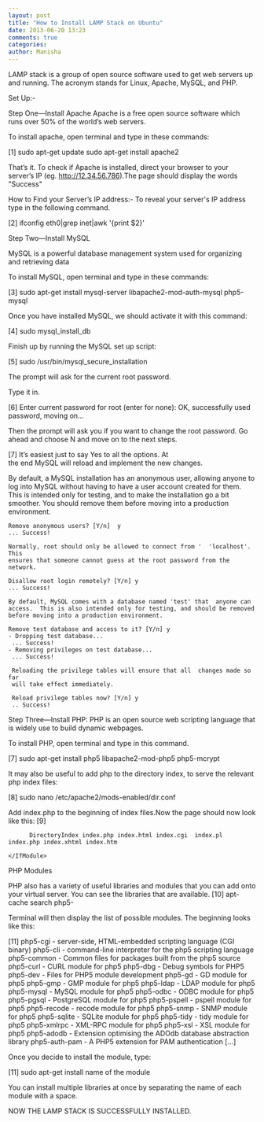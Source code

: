 ```yaml
---
layout: post
title: "How to Install LAMP Stack on Ubuntu"
date: 2013-06-20 13:23
comments: true
categories: 
author: Manisha
---
```

LAMP stack is a group of open source software used to get web servers up and running. 
The acronym stands for Linux, Apache, MySQL, and PHP.

Set Up:-


Step One—Install Apache
Apache is a free open source software which runs over 50% of the world’s web servers.

To install apache, open terminal and type in these commands:

[1]
    sudo apt-get update
    sudo apt-get install apache2

That’s it. To check if Apache is installed, direct your browser to your server’s IP (eg. http://12.34.56.786).The page should display the words "Success"

How to Find your Server’s IP address:-
To reveal your server's IP address type in the following command.

[2] 
    ifconfig eth0|grep inet|awk '{print $2}'



Step Two—Install MySQL

MySQL is a powerful database management system used for organizing and retrieving data 

To install MySQL, open terminal and type in these commands:

[3]
    sudo apt-get install mysql-server libapache2-mod-auth-mysql php5-mysql

Once you have installed MySQL, we should activate it with this command: 

[4]
    sudo mysql_install_db

Finish up by running the MySQL set up script:

[5]
    sudo /usr/bin/mysql_secure_installation

The prompt will ask for the current root password.


Type it in.

[6]
    Enter current password for root (enter for none): 
    OK, successfully used password, moving on...


Then the prompt will ask you if you want to change the root password. Go ahead and choose N and move on to the next steps.

[7]
   It’s easiest just to say Yes to all the options. At          
   the end MySQL will reload and implement the new changes.

   By default, a MySQL installation has an anonymous user,     allowing anyone
   to log into MySQL without having to have a user account created for
   them.  This is intended only for testing, and to make the  installation
   go a bit smoother.  You should remove them before moving into a
   production environment.

    Remove anonymous users? [Y/n]  y                                          
    ... Success!

    Normally, root should only be allowed to connect from '  'localhost'.  This
    ensures that someone cannot guess at the root password from the network.

    Disallow root login remotely? [Y/n] y
    ... Success!

    By default, MySQL comes with a database named 'test' that  anyone can
    access.  This is also intended only for testing, and should be removed
    before moving into a production environment.

    Remove test database and access to it? [Y/n] y
    - Dropping test database...
     ... Success!
    - Removing privileges on test database...
     ... Success!

     Reloading the privilege tables will ensure that all  changes made so far
     will take effect immediately.

     Reload privilege tables now? [Y/n] y
     .. Success!




Step Three—Install PHP:
PHP is an open source web scripting language that is widely use to build dynamic webpages.
 
To install PHP, open terminal and type in this command.

[7]
    sudo apt-get install php5 libapache2-mod-php5 php5-mcrypt

It may also be useful to add php to the directory index, to serve the relevant php index files:

[8]
    sudo nano /etc/apache2/mods-enabled/dir.conf

Add index.php to the beginning of index files.Now the page should now look like this:
[9]
    <IfModule mod_dir.c>

          DirectoryIndex index.php index.html index.cgi  index.pl index.php index.xhtml index.htm

    </IfModule>

PHP Modules

PHP also has a variety of useful libraries and modules that you can add onto your virtual server. You can see the libraries that are available. 
[10]
     apt-cache search php5-


Terminal will then display the list of possible modules. The beginning looks like this:

[11]
     php5-cgi - server-side, HTML-embedded scripting language (CGI binary)
     php5-cli - command-line interpreter for the php5 scripting language
     php5-common - Common files for packages built from the php5 source
     php5-curl - CURL module for php5
     php5-dbg - Debug symbols for PHP5
     php5-dev - Files for PHP5 module development
     php5-gd - GD module for php5
     php5-gmp - GMP module for php5
     php5-ldap - LDAP module for php5
     php5-mysql - MySQL module for php5
     php5-odbc - ODBC module for php5
     php5-pgsql - PostgreSQL module for php5
     php5-pspell - pspell module for php5
     php5-recode - recode module for php5
     php5-snmp - SNMP module for php5
     php5-sqlite - SQLite module for php5
     php5-tidy - tidy module for php5
     php5-xmlrpc - XML-RPC module for php5
     php5-xsl - XSL module for php5
     php5-adodb - Extension optimising the ADOdb database  abstraction library
     php5-auth-pam - A PHP5 extension for PAM authentication
[...]

Once you decide to install the module, type:

[11]
     sudo apt-get install name of the module


You can install multiple libraries at once by separating the name of each module with a space.

NOW THE LAMP STACK IS SUCCESSFULLY INSTALLED.



